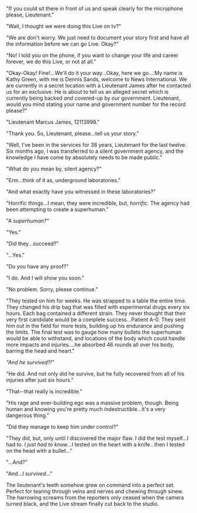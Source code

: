 "If you could sit there in front of us and speak clearly for the microphone please, Lieutenant."


"Wait, I thought we were doing this Live on tv?"


"We are don't worry. We just need to document your story first and have all the information before we can go Live. Okay?"


"No! I told you on the phone, if you want to change your life and career forever, we do this Live, or not at all."


"Okay-Okay! Fine!...We'll do it your way...Okay, here we go...:My name is Kathy Green, with me is Dennis Sands, welcome to News International. We are currently in a secret location with a Lieutenant James after he contacted us for an exclusive. He is about to tell us an alleged secret which is currently being backed *and* covered-up by our government. Lieutenant, would you mind stating your name and government number for the record please?"


"Lieutenant Marcus James, 12113998."


"Thank you. So, Lieutenant, please...tell us your story."


"Well, I've been in the services for 38 years, Lieutenant for the last twelve. Six months ago, I was transferred to a silent government agency, and the knowledge I have come by absolutely needs to be made public."


"What do you mean by, silent agency?"


"Erm...think of it as, underground laboratories."


"And what exactly have you witnessed in these laboratories?"


"Horrific things...I mean, they were incredible, but, *horrific.* The agency had been attempting to create a superhuman."


"A *superhuman?"*


"Yes."


"Did they...succeed?"


"...Yes."


"Do you have any proof?"


"I do. And I will show you soon."


"No problem. Sorry, please continue."


"They tested on him for weeks. He was strapped to a table the entire time. They changed his drip bag that was filled with experimental drugs every six hours. Each bag contained a different strain. They never thought that their very first candidate would be a complete success...Patient A-0. They sent him out in the field for more tests, building up his endurance and pushing the limits. The final test was to gauge how many bullets the superhuman would be able to withstand, and locations of the body which could handle more impacts and injuries....he absorbed 46 rounds all over his body, barring the head and heart."


*"And he survived?!"*


"He did. And not only did he survive, but he fully recovered from all of his injuries after just six hours."


"That--that really is incredible."


"His rage and ever-building ego was a massive problem, though. Being human and knowing you're pretty much indestructible...it's a very dangerous thing."


"Did they manage to keep him under control?"


"They did, but, only until *I* discovered the major flaw. I did the test myself...I had to. *I just had to know*...I tested on the heart with a knife...then I tested on the head with a bullet..."


"...And?"


"And...*I survived*..."


The lieutenant's teeth somehow grew on command into a perfect set. Perfect for tearing through veins and nerves and chewing through sinew. The harrowing screams from the reporters only ceased when the camera turned black, and the Live stream finally cut back to the studio.